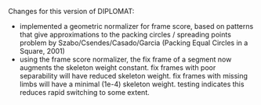 Changes for this version of DIPLOMAT:
- implemented a geometric normalizer for frame score, based on patterns that give approximations to the packing circles / spreading points problem by Szabo/Csendes/Casado/Garcia (Packing Equal Circles in a Square, 2001)
- using the frame score normalizer, the fix frame of a segment now augments the skeleton weight constant. fix frames with poor separability will have reduced skeleton weight. fix frames with missing limbs will have a minimal (1e-4) skeleton weight. testing indicates this reduces rapid switching to some extent.
